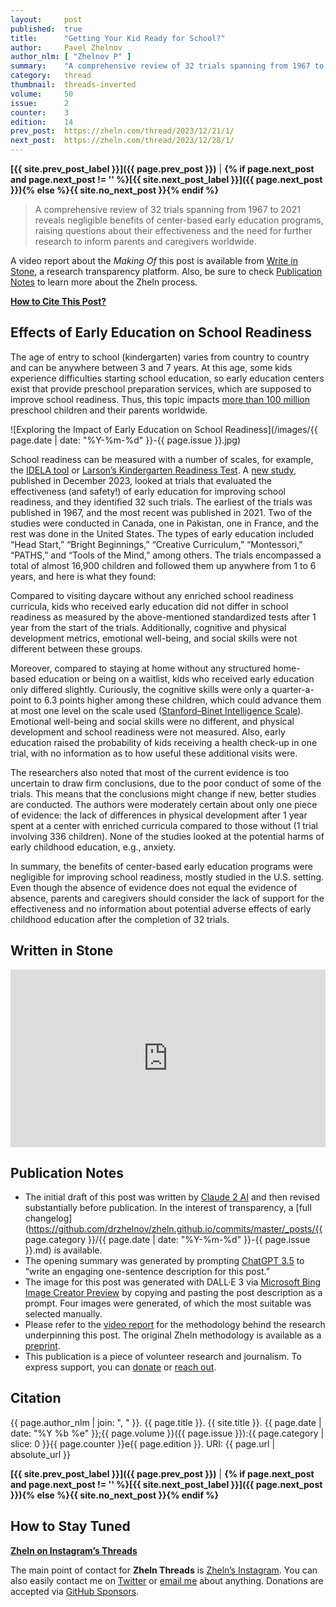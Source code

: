```yaml
---
layout:     post
published:  true
title:      "Getting Your Kid Ready for School?"
author:     Pavel Zhelnov
author_nlm: [ "Zhelnov P" ]
summary:    "A comprehensive review of 32 trials spanning from 1967 to 2021 reveals negligible benefits of center-based early education programs, raising questions about their effectiveness and the need for further research to inform parents and caregivers worldwide."
category:   thread
thumbnail:  threads-inverted
volume:     50
issue:      2
counter:    3
edition:    14
prev_post:  https://zheln.com/thread/2023/12/21/1/
next_post:  https://zheln.com/thread/2023/12/28/1/
---
```


**[{{ site.prev_post_label }}]({{ page.prev_post }})** | **{% if page.next_post and page.next_post != '' %}[{{ site.next_post_label }}]({{ page.next_post }}){% else %}{{ site.no_next_post }}{% endif %}**

> A comprehensive review of 32 trials spanning from 1967 to 2021 reveals negligible benefits of center-based early education programs, raising questions about their effectiveness and the need for further research to inform parents and caregivers worldwide.

A video report about the _Making Of_ this post is available from [Write in Stone](#written-in-stone), a research transparency platform. Also, be sure to check [Publication Notes](#publication-notes) to learn more about the Zheln process.

**[How to Cite This Post?](#citation)**

## Effects of Early Education on School Readiness

The age of entry to school (kindergarten) varies from country to country and can be anywhere between 3 and 7 years. At this age, some kids experience difficulties starting school education, so early education centers exist that provide preschool preparation services, which are supposed to improve school readiness. Thus, this topic impacts [more than 100 million](https://www.worldbank.org/en/topic/earlychildhooddevelopment) preschool children and their parents worldwide.

![Exploring the Impact of Early Education on School Readiness](/images/{{ page.date | date: "%Y-%m-%d" }}-{{ page.issue }}.jpg)

School readiness can be measured with a number of scales, for example, the [IDELA tool](https://idela-network.org/the-idela-tool/) or [Larson’s Kindergarten Readiness Test](https://www.google.com/search?q=%22Kindergarten+Readiness+Test%22+Larson). A [new study][mccartan_centre-based_2023], published in December 2023, looked at trials that evaluated the effectiveness (and safety!) of early education for improving school readiness, and they identified 32 such trials. The earliest of the trials was published in 1967, and the most recent was published in 2021. Two of the studies were conducted in Canada, one in Pakistan, one in France, and the rest was done in the United States. The types of early education included “Head Start,” “Bright Beginnings,” “Creative Curriculum,” “Montessori,” “PATHS,” and “Tools of the Mind,” among others. The trials encompassed a total of almost 16,900 children and followed them up anywhere from 1 to 6 years, and here is what they found:

Compared to visiting daycare without any enriched school readiness curricula, kids who received early education did not differ in school readiness as measured by the above-mentioned standardized tests after 1 year from the start of the trials. Additionally, cognitive and physical development metrics, emotional well-being, and social skills were not different between these groups.

Moreover, compared to staying at home without any structured home-based education or being on a waitlist, kids who received early education only differed slightly. Curiously, the cognitive skills were only a quarter-a-point to 6.3 points higher among these children, which could advance them at most one level on the scale used ([Stanford–Binet Intelligence Scale](https://en.wikipedia.org/wiki/Stanford%E2%80%93Binet_Intelligence_Scales)). Emotional well-being and social skills were no different, and physical development and school readiness were not measured. Also, early education raised the probability of kids receiving a health check-up in one trial, with no information as to how useful these additional visits were.

The researchers also noted that most of the current evidence is too uncertain to draw firm conclusions, due to the poor conduct of some of the trials. This means that the conclusions might change if new, better studies are conducted. The authors were moderately certain about only one piece of evidence: the lack of differences in physical development after 1 year spent at a center with enriched curricula compared to those without (1 trial involving 336 children). None of the studies looked at the potential harms of early childhood education, e.g., anxiety.

In summary, the benefits of center-based early education programs were negligible for improving school readiness, mostly studied in the U.S. setting. Even though the absence of evidence does not equal the evidence of absence, parents and caregivers should consider the lack of support for the effectiveness and no information about potential adverse effects of early childhood education after the completion of 32 trials.

## Written in Stone

<div style='position: relative; padding-bottom: 56.25%; width: 100%; display: flex; flex-direction: row; justify-content: center; align-items: center;'><iframe style='top: 0; width: 100%; height: 100% !important; position: absolute' allowtransparency='true' sandbox='allow-same-origin allow-popups allow-top-navigation allow-orientation-lock allow-scripts allow-forms' src='https://www.writeinstone.com/widget/published-58450f68-aa70-4124-a15c-5c20b91a6d1c?lightmode=false?primary=000000?secondary=5a4e70' frameborder='0' scrolling='no' allow='accelerometer; autoplay; encrypted-media; gyroscope; picture-in-picture' allowfullscreen></iframe></div>

## Publication Notes

- The initial draft of this post was written by [Claude 2 AI](https://claude.ai/) and then revised substantially before publication. In the interest of transparency, a [full changelog](https://github.com/drzhelnov/zheln.github.io/commits/master/_posts/{{ page.category }}/{{ page.date | date: "%Y-%m-%d" }}-{{ page.issue }}.md) is available.
- The opening summary was generated by prompting [ChatGPT 3.5](https://chat.openai.com/) to “write an engaging one-sentence description for this post.”
- The image for this post was generated with DALL·E&nbsp;3 via [Microsoft Bing Image Creator Preview](http://www.bing.com/images/create) by copying and pasting the post description as a prompt. Four images were generated, of which the most suitable was selected manually.
- Please refer to the [video report](#written-in-stone) for the methodology behind the research underpinning this post. The original Zheln methodology is available as a [preprint](https://doi.org/10.31222/osf.io/y2nrb).
- This publication is a piece of volunteer research and journalism. To express support, you can [donate](https://github.com/sponsors/drzhelnov) or [reach out](#how-to-stay-tuned).

## Citation

{{ page.author_nlm | join: ", " }}. {{ page.title }}. {{ site.title }}. {{ page.date | date: "%Y %b %e" }};{{ page.volume }}({{ page.issue }}):{{ page.category | slice: 0 }}{{ page.counter }}e{{ page.edition }}. URI: {{ page.url | absolute_url }}

**[{{ site.prev_post_label }}]({{ page.prev_post }})** | **{% if page.next_post and page.next_post != '' %}[{{ site.next_post_label }}]({{ page.next_post }}){% else %}{{ site.no_next_post }}{% endif %}**

## How to Stay Tuned

<i class="fa fa-instagram"></i> **[Zheln on Instagram’s Threads](https://www.threads.net/@igzheln)**

The main point of contact for **Zheln Threads** is [Zheln’s Instagram](https://instagram.com/igzheln). You can also easily contact me on [Twitter](https://twitter.com/drzhelnov) or [email me](mailto:pavel@zheln.com) about anything. Donations are accepted via [GitHub Sponsors](https://github.com/sponsors/drzhelnov).

[mccartan_centre-based_2023]: https://doi.org/10.1002/cl2.1363 "McCartan CJ, Roberts J, Jordan JA. Centre-based early education interventions for improving school readiness: A systematic review. Campbell Syst Rev. 2023 Dec 13;19(4):e1363. doi: 10.1002/cl2.1363. PMID: 38093815; PMCID: PMC10718474."
